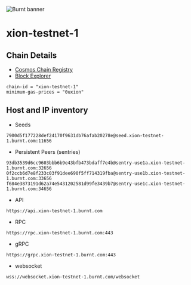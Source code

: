 ![Burnt banner](https://files.xion-testnet-1.burnt.com/banner.jpg)

# xion-testnet-1

## Chain Details

- [Cosmos Chain Registry](https://github.com/cosmos/chain-registry/blob/master/testnets/xiontestnet/chain.json)
- [Block Explorer](https://explorer.burnt.com/xion-testnet-1)

```
chain-id = "xion-testnet-1"
minimum-gas-prices = "0uxion"
```
    
## Host and IP inventory

- Seeds
```
7900d5f177228def24170f9631db76afab20278e@seed.xion-testnet-1.burnt.com:11656
```

- Persistent Peers (sentries)
```
93db3539d6cc9603bbb6b9e43bfb473bdaff7e4b@sentry-use1a.xion-testnet-1.burnt.com:32656
0f2ccb6d7e8f233c03f91dee690f5ff714319fba@sentry-use1b.xion-testnet-1.burnt.com:33656
f684e3873191d62a74e5431202581d99fe3439b7@sentry-use1c.xion-testnet-1.burnt.com:34656
```

- API
```
https://api.xion-testnet-1.burnt.com
```

- RPC
```
https://rpc.xion-testnet-1.burnt.com:443
```

- gRPC
```
https://grpc.xion-testnet-1.burnt.com:443
```

- websocket
```
wss://websocket.xion-testnet-1.burnt.com/websocket
```
